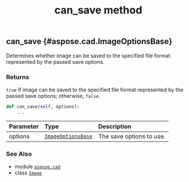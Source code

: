 ﻿---
title: can_save method
second_title: Aspose.CAD for Python via .NET API References
description: 
type: docs
weight: 40
url: /python-net/aspose.cad/image/can_save/
is_root: false
---

## can_save {#aspose.cad.ImageOptionsBase}

Determines whether image can be saved to the specified file format represented by the passed save options.


### Returns 


`true` if image can be saved to the specified file format represented by the passed save options; otherwise, `false`.


```python
def can_save(self, options):
    ...
```


| Parameter | Type | Description |
| :- | :- | :- |
| options | [`ImageOptionsBase`](/cad/python-net/aspose.cad/imageoptionsbase) | The save options to use. |



### See Also
* module [`aspose.cad`](../../)
* class [`Image`](/cad/python-net/aspose.cad/image)
